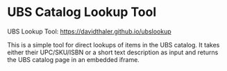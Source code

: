 # UBS Catalog Lookup Tool

UBS Lookup Tool: https://davidthaler.github.io/ubslookup

This is a simple tool for direct lookups of items in the UBS catalog.
It takes either their UPC/SKU/ISBN or a short text description
as input and returns the UBS catalog page in an embedded iframe.
